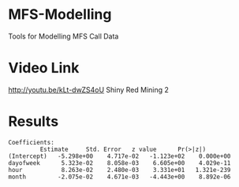 MFS-Modelling
=============

Tools for Modelling MFS Call Data

Video Link
==========
http://youtu.be/kLt-dwZS4oU Shiny Red Mining 2

Results
===============
    Coefficients:
             Estimate     Std. Error   z value      Pr(>|z|)   
    (Intercept)   -5.298e+00    4.717e-02   -1.123e+02    0.000e+00
    dayofweek      5.323e-02    8.058e-03    6.605e+00    4.029e-11
    hour           8.263e-02    2.480e-03    3.331e+01   1.321e-239
    month         -2.075e-02    4.671e-03   -4.443e+00    8.892e-06

